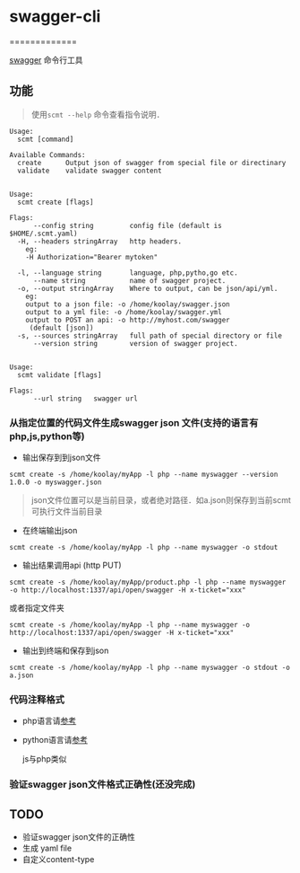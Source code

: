 # swagger-cli
=============

[swagger](http://swagger.io/specification/#pathsObject) 命令行工具

## 功能

> 使用` scmt --help ` 命令查看指令说明．  


```
Usage:
  scmt [command]

Available Commands:
  create      Output json of swagger from special file or directinary
  validate    validate swagger content

```

```

Usage:
  scmt create [flags]

Flags:
      --config string         config file (default is $HOME/.scmt.yaml)
  -H, --headers stringArray   http headers.
	eg:
	-H Authorization="Bearer mytoken"
	
  -l, --language string       language, php,pytho,go etc.
      --name string           name of swagger project.
  -o, --output stringArray    Where to output, can be json/api/yml.
	eg:
	output to a json file: -o /home/koolay/swagger.json
	output to a yml file: -o /home/koolay/swagger.yml
	output to POST an api: -o http://myhost.com/swagger
	 (default [json])
  -s, --sources stringArray   full path of special directory or file
      --version string        version of swagger project.

```

```

Usage:
  scmt validate [flags]

Flags:
      --url string   swagger url

```

### 从指定位置的代码文件生成swagger json 文件(支持的语言有php,js,python等)  

- 输出保存到到json文件

`scmt create -s /home/koolay/myApp -l php --name myswagger --version 1.0.0 -o myswagger.json`

> json文件位置可以是当前目录，或者绝对路径．如a.json则保存到当前scmt可执行文件当前目录

- 在终端输出json

`scmt create -s /home/koolay/myApp -l php --name myswagger -o stdout`

- 输出结果调用api (http PUT)

`scmt create -s /home/koolay/myApp/product.php -l php --name myswagger -o http://localhost:1337/api/open/swagger -H x-ticket="xxx"`

或者指定文件夹

`scmt create -s /home/koolay/myApp -l php --name myswagger -o http://localhost:1337/api/open/swagger -H x-ticket="xxx"`

- 输出到终端和保存到json

`scmt create -s /home/koolay/myApp -l php --name myswagger -o stdout -o a.json`


### 代码注释格式

- php语言请[参考](https://git.mysoft.com.cn/mic/swagger-cli/blob/master/fixture/template.php)

- python语言请[参考](https://git.mysoft.com.cn/mic/swagger-cli/blob/master/fixture/template.py)

  js与php类似

### 验证swagger json文件格式正确性(还没完成)


## TODO

- 验证swagger json文件的正确性
- 生成 yaml file
- 自定义content-type



